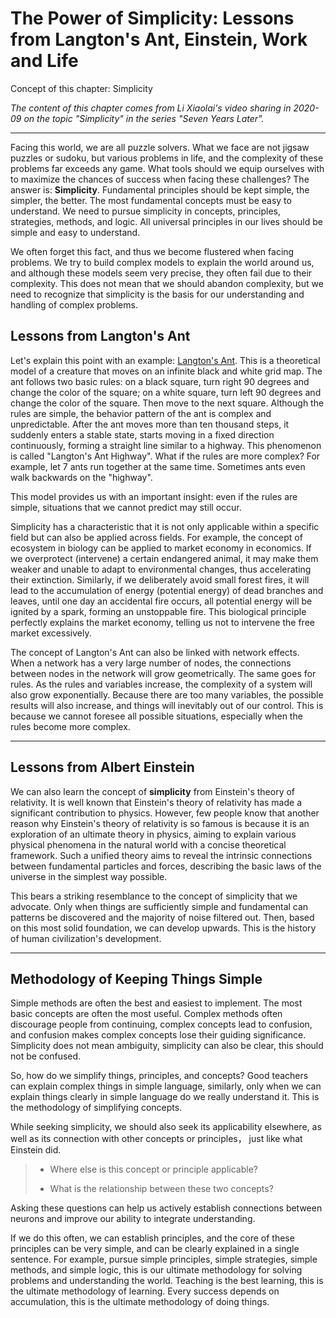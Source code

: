 # The Power of Simplicity: Lessons from Langton's Ant, Einstein, Work and Life

Concept of this chapter: Simplicity

*The content of this chapter comes from Li Xiaolai's video sharing in 2020-09 on the topic "Simplicity" in the series "Seven Years Later".*

---

Facing this world, we are all puzzle solvers. What we face are not jigsaw puzzles or sudoku, but various problems in life, and the complexity of these problems far exceeds any game. What tools should we equip ourselves with to maximize the chances of success when facing these challenges? The answer is: **Simplicity**. Fundamental principles should be kept simple, the simpler, the better. The most fundamental concepts must be easy to understand. We need to pursue simplicity in concepts, principles, strategies, methods, and logic. All universal principles in our lives should be simple and easy to understand.

We often forget this fact, and thus we become flustered when facing problems. We try to build complex models to explain the world around us, and although these models seem very precise, they often fail due to their complexity. This does not mean that we should abandon complexity, but we need to recognize that simplicity is the basis for our understanding and handling of complex problems.

## Lessons from Langton's Ant

Let's explain this point with an example: [Langton's Ant](https://en.wikipedia.org/wiki/Langton%27s_ant). This is a theoretical model of a creature that moves on an infinite black and white grid map. The ant follows two basic rules: on a black square, turn right 90 degrees and change the color of the square; on a white square, turn left 90 degrees and change the color of the square. Then move to the next square. Although the rules are simple, the behavior pattern of the ant is complex and unpredictable. After the ant moves more than ten thousand steps, it suddenly enters a stable state, starts moving in a fixed direction continuously, forming a straight line similar to a highway. This phenomenon is called "Langton's Ant Highway". What if the rules are more complex? For example, let 7 ants run together at the same time. Sometimes ants even walk backwards on the "highway".

This model provides us with an important insight: even if the rules are simple, situations that we cannot predict may still occur.

Simplicity has a characteristic that it is not only applicable within a specific field but can also be applied across fields. For example, the concept of ecosystem in biology can be applied to market economy in economics. If we overprotect (intervene) a certain endangered animal, it may make them weaker and unable to adapt to environmental changes, thus accelerating their extinction. Similarly, if we deliberately avoid small forest fires, it will lead to the accumulation of energy (potential energy) of dead branches and leaves, until one day an accidental fire occurs, all potential energy will be ignited by a spark, forming an unstoppable fire. This biological principle perfectly explains the market economy, telling us not to intervene the free market excessively.

The concept of Langton's Ant can also be linked with network effects. When a network has a very large number of nodes, the connections between nodes in the network will grow geometrically. The same goes for rules. As the rules and variables increase, the complexity of a system will also grow exponentially. Because there are too many variables, the possible results will also increase, and things will inevitably out of our control. This is because we cannot foresee all possible situations, especially when the rules become more complex.

---

## Lessons from Albert Einstein

We can also learn the concept of **simplicity** from Einstein's theory of relativity. It is well known that Einstein's theory of relativity has made a significant contribution to physics. However, few people know that another reason why Einstein's theory of relativity is so famous is because it is an exploration of an ultimate theory in physics, aiming to explain various physical phenomena in the natural world with a concise theoretical framework. Such a unified theory aims to reveal the intrinsic connections between fundamental particles and forces, describing the basic laws of the universe in the simplest way possible.

This bears a striking resemblance to the concept of simplicity that we advocate. Only when things are sufficiently simple and fundamental can patterns be discovered and the majority of noise filtered out. Then, based on this most solid foundation, we can develop upwards. This is the history of human civilization's development.

---

## Methodology of Keeping Things Simple

Simple methods are often the best and easiest to implement. The most basic concepts are often the most useful. Complex methods often discourage people from continuing, complex concepts lead to confusion, and confusion makes complex concepts lose their guiding significance. Simplicity does not mean ambiguity, simplicity can also be clear, this should not be confused.

So, how do we simplify things, principles, and concepts? Good teachers can explain complex things in simple language, similarly, only when we can explain things clearly in simple language do we really understand it. This is the methodology of simplifying concepts.

While seeking simplicity, we should also seek its applicability elsewhere, as well as its connection with other concepts or principles， just like what Einstein did.

> * Where else is this concept or principle applicable?
>
> * What is the relationship between these two concepts? 

Asking these questions can help us actively establish connections between neurons and improve our ability to integrate understanding.

If we do this often, we can establish principles, and the core of these principles can be very simple, and can be clearly explained in a single sentence. For example, pursue simple principles, simple strategies, simple methods, and simple logic, this is our ultimate methodology for solving problems and understanding the world. Teaching is the best learning, this is the ultimate methodology of learning. Every success depends on accumulation, this is the ultimate methodology of doing things.
